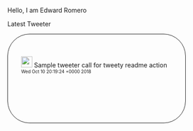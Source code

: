 Hello, I am Edward Romero

Latest Tweeter
<div style="width: 400px; height: 200px; border: solid 1px; border-radius: 50px">
    <div style="padding: 50px 30px">
    <img src="./tweeter.png" height=25>
    <span style="">Sample tweeter call for tweety readme action</span>
    </br>
    <span style="font-size: 10px; text-decoration: none;">Wed Oct 10 20:19:24 +0000 2018</span>
    </div>
    </div>
